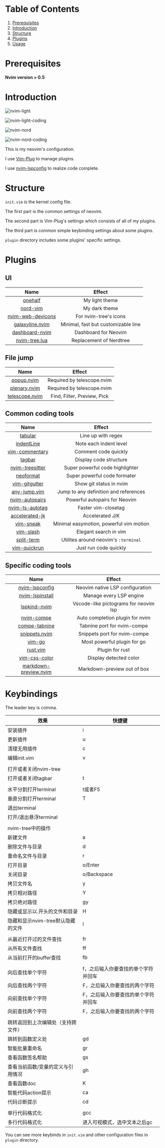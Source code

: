 # Table of Contents

1. [Prerequisites](#prerequisites)
2. [Introduction](#introduction)
3. [Structure](#structure)
4. [Plugins](#plugins)
5. [Usage](#usage)

<a id="prerequisites"></a>

# Prerequisites

**Nvim version > 0.5**

<a id="introduction"></a>

# Introduction

![nvim-light](shots/light-nvim.png)

![nvim-light-coding](shots/light-nvim-coding.png)

![nvim-nord](shots/nord-nvim.png)

![nvim-nord-coding](shots/nord-nvim-coding.png)

This is my neovim's configuration.

I use [Vim-Plug](https://github.com/junegunn/vim-plug) to manage plugins.

I use [nvim-lspconfig](https://github.com/neovim/nvim-lspconfig) to realize code complete.

<a id="structure"></a>

# Structure

`init.vim` is the kernel config file.

The first part is the common settings of neovim.

The second part is Vim-Plug's settings which consists of all of my plugins.

The third part is common simple keybinding settings about some plugins.

`plugin` directory includes some plugins' specific settings.

<a id="plugins"></a>

# Plugins

## UI

| Name                                                                 | Effect                              |
| :----:                                                               | :----:                              |
| [onehalf](https://github.com/sonph/onehalf)                          | My light theme                      |
| [nord-vim](https://github.com/arcticicestudio/nord-vim)              | My dark theme                       |
| [nvim-web-devicons](https://github.com/kyazdani42/nvim-web-devicons) | For nvim-tree's icons               |
| [galaxyline.nvim](https://github.com/glepnir/galaxyline.nvim)        | Minimal, fast but customizable line |
| [dashboard-nvim](https://github.com/glepnir/dashboard-nvim)          | Dashboard for Neovim                |
| [nvim-tree.lua](https://github.com/kyazdani42/nvim-tree.lua)         | Replacement of Nerdtree             |

## File jump

| Name                                                               | Effect                      |
| :----:                                                             | :----:                      |
| [popup.nvim](https://github.com/nvim-lua/popup.nvim)               | Required by telescope.nvim  |
| [plenary.nvim](https://github.com/nvim-lua/plenary.nvim)           | Required by telescope.nvim  |
| [telescope.nvim](https://github.com/nvim-telescope/telescope.nvim) | Find, Filter, Preview, Pick |

## Common coding tools

| Name                                                                  | Effect                                  |
| :----:                                                                | :----:                                  |
| [tabular](https://github.com/godlygeek/tabular)                       | Line up with regex                      |
| [indentLine](https://github.com/Yggdroot/indentLine)                  | Note each indent level                  |
| [vim-commentary](https://github.com/tpope/vim-commentary)             | Comment code quickly                    |
| [tagbar](https://github.com/majutsushi/tagbar)                        | Display code structure                  |
| [nvim-treesitter](https://github.com/nvim-treesitter/nvim-treesitter) | Super powerful code highlighter         |
| [neoformat](https://github.com/sbdchd/neoformat)                      | Super powerful code formater            |
| [vim-gitgutter](https://github.com/airblade/vim-gitgutter)            | Show git status in nvim                 |
| [any-jump.vim](https://github.com/pechorin/any-jump.vim)              | Jump to any definition and references   |
| [nvim-autopairs](https://github.com/windwp/nvim-autopairs)            | Powerful autopairs for Neovim           |
| [nvim-ts-autotag](https://github.com/windwp/nvim-ts-autotag)          | Faster vim-closetag                     |
| [accelerated-jk](https://github.com/rhysd/accelerated-jk)             | Accelerated J/K                         |
| [vim-sneak](https://github.com/justinmk/vim-sneak)                    | Minimal easymotion, powerful vim motion |
| [vim-slash](https://github.com/junegunn/vim-slash)                    | Elegant search in vim                   |
| [split-term](https://github.com/vimlab/split-term.vim)                | Utilites around neovim's `:terminal`    |
| [vim-quickrun](https://github.com/thinca/vim-quickrun)                | Just run code quickly                   |

## Specific coding tools
| Name                                                                     | Effect                                |
| :----:                                                                   | :----:                                |
| [nvim-lspconfig](https://github.com/neovim/nvim-lspconfig)               | Neovim native LSP configuration       |
| [nvim-lspinstall](https://github.com/kabouzeid/nvim-lspinstall)          | Manage every LSP engine               |
| [lspkind-nvim](https://github.com/onsails/lspkind-nvim)                  | Vscode-like pictograms for neovim lsp |
| [nvim-compe](https://github.com/hrsh7th/nvim-compe)                      | Auto completion plugin for nvim       |
| [compe-tabnine](https://github.com/tzachar/compe-tabnine)                | Tabnine port for nvim-compe           |
| [snippets.nvim](https://github.com/norcalli/snippets.nvim)               | Snippets port for nvim-compe          |
| [vim-go](https://github.com/fatih/vim-go)                                | Most powerful plugin for go           |
| [rust.vim](https://github.com/rust-lang/rust.vim)                        | Plugin for rust                       |
| [vim-css-color](https://github.com/ap/vim-css-color)                     | Display detected color                |
| [markdown-preview.nvim](https://github.com/iamcco/markdown-preview.nvim) | Markdown-preview out of box           |


<a id="usage"></a>

# Keybindings

The leader key is comma.

| 效果                               | 快捷键                                |
| ---------------------------------- | ------------------------------------- |
| 安装插件                           | <leader><leader>i                     |
| 更新插件                           | <leader><leader>u                     |
| 清理无用插件                       | <leader><leader>c                     |
| 编辑init.vim                       | <leader><leader>v                     |
|                                    |                                       |
| 打开或者关闭nvim-tree              | <Ctrl-N>                              |
| 打开或者关闭tagbar                 | <leader>t                             |
|                                    |                                       |
| 水平分割打开terminal               | <Ctrl-W>t或者F5                       |
| 垂直分割打开terminal               | <Ctrl-W>T                             |
| 退出terminal                       | <Ctrl-D>                              |
| 打开/退出悬浮terminal              | <Alt-D>                               |
|                                    |                                       |
| nvim-tree中的操作                  |                                       |
| 新建文件                           | a                                     |
| 删除文件与目录                     | d                                     |
| 重命名文件与目录                   | r                                     |
| 打开目录                           | o/Enter                               |
| 关闭目录                           | o/Backspace                           |
| 拷贝文件名                         | y                                     |
| 拷贝相对路径                       | Y                                     |
| 拷贝绝对路径                       | gy                                    |
| 隐藏或显示以.开头的文件和目录      | H                                     |
| 隐藏和显示nvim-tree默认隐藏的文件  | I                                     |
|                                    |                                       |
| 从最近打开过的文件查找             | <leader>fr                            |
| 从所有文件查找                     | <leader>ff                            |
| 从当前打开的buffer查找             | <leader>fb                            |
|                                    |                                       |
| 向后查找单个字符                   | f，之后输入你要查找的单个字符并回车   |
| 向后查找两个字符                   | F，之后输入你要查找的两个字符         |
| 向前查找单个字符                   | F，之后输入你要查找的单个字符并回车   |
| 向前查找两个字符                   | F，之后输入你要查找的两个字符         |
|                                    |                                       |
| 跳转返回到上次编辑处（支持跨文件） | <Ctrl-O>                              |
| 跳转到函数定义处                   | gd                                    |
| 智能批量重命名                     | gr                                    |
| 查看函数签名帮助                   | gs                                    |
| 查看当前函数/变量的定义与引用情况  | gh                                    |
| 查看函数doc                        | K                                     |
| 智能代码action提示                 | <leader>ca                            |
| 代码诊断提示                       | <leader>cd                            |
|                                    |                                       |
| 单行代码格式化                     | gcc                                   |
| 多行代码格式化                     | <Shift-V>进入可视模式，选中文本之后gc |

You can see more keybinds in `init.vim` and other configuration files in `plugin` directory.
